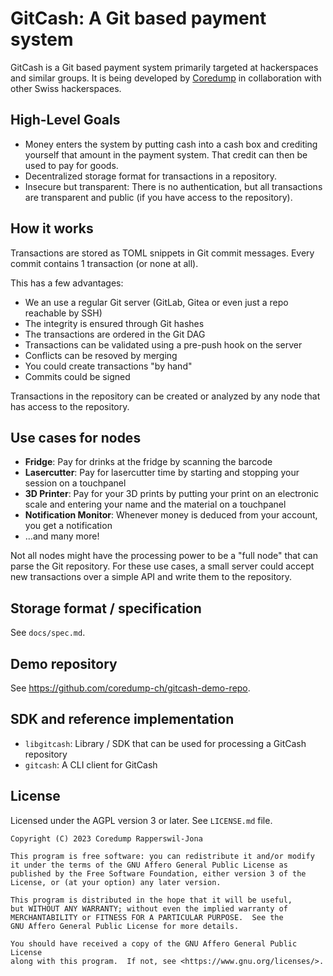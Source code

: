 # GitCash: A Git based payment system

GitCash is a Git based payment system primarily targeted at hackerspaces and
similar groups. It is being developed by [Coredump](https://www.coredump.ch/) in
collaboration with other Swiss hackerspaces.

## High-Level Goals

- Money enters the system by putting cash into a cash box and crediting
  yourself that amount in the payment system. That credit can then be used to
  pay for goods.
- Decentralized storage format for transactions in a repository.
- Insecure but transparent: There is no authentication, but all transactions
  are transparent and public (if you have access to the repository).

## How it works

Transactions are stored as TOML snippets in Git commit messages. Every commit
contains 1 transaction (or none at all).

This has a few advantages:

- We an use a regular Git server (GitLab, Gitea or even just a repo reachable
  by SSH)
- The integrity is ensured through Git hashes
- The transactions are ordered in the Git DAG
- Transactions can be validated using a pre-push hook on the server
- Conflicts can be resoved by merging
- You could create transactions "by hand"
- Commits could be signed

Transactions in the repository can be created or analyzed by any node that has
access to the repository.

## Use cases for nodes

- **Fridge**: Pay for drinks at the fridge by scanning the barcode
- **Lasercutter**: Pay for lasercutter time by starting and stopping your
  session on a touchpanel
- **3D Printer**: Pay for your 3D prints by putting your print on an electronic
  scale and entering your name and the material on a touchpanel
- **Notification Monitor**: Whenever money is deduced from your account, you
  get a notification
- ...and many more!

Not all nodes might have the processing power to be a "full node" that can
parse the Git repository. For these use cases, a small server could accept new
transactions over a simple API and write them to the repository.

## Storage format / specification

See `docs/spec.md`.

## Demo repository

See <https://github.com/coredump-ch/gitcash-demo-repo>.

## SDK and reference implementation

- `libgitcash`: Library / SDK that can be used for processing a GitCash
  repository
- `gitcash`: A CLI client for GitCash

## License

Licensed under the AGPL version 3 or later. See `LICENSE.md` file.

    Copyright (C) 2023 Coredump Rapperswil-Jona

    This program is free software: you can redistribute it and/or modify
    it under the terms of the GNU Affero General Public License as
    published by the Free Software Foundation, either version 3 of the
    License, or (at your option) any later version.

    This program is distributed in the hope that it will be useful,
    but WITHOUT ANY WARRANTY; without even the implied warranty of
    MERCHANTABILITY or FITNESS FOR A PARTICULAR PURPOSE.  See the
    GNU Affero General Public License for more details.

    You should have received a copy of the GNU Affero General Public License
    along with this program.  If not, see <https://www.gnu.org/licenses/>.
